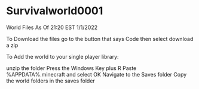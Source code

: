 # Survivalworld0001
World Files As Of 21:20 EST 1/1/2022



To Download the files go to the button that says Code then select download a zip

To Add the world to your single player library:

unzip the folder
Press the Windows Key plus R
Paste %APPDATA%.minecraft and select OK
Navigate to the Saves folder
Copy the world folders in the saves folder
